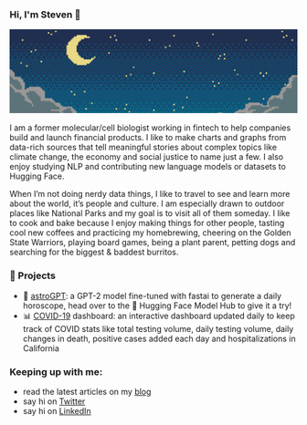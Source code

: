 ### Hi, I'm Steven 👋

<p align='center'>
  <img src='https://raw.githubusercontent.com/stevhliu/stevhliu/master/pixel-night.jpeg'>
</p>

I am a former molecular/cell biologist working in fintech to help companies build and launch financial products. I like to make charts and graphs from data-rich sources that tell meaningful stories about complex topics like climate change, the economy and social justice to name just a few. I also enjoy studying NLP and contributing new language models or datasets to Hugging Face.

When I’m not doing nerdy data things, I like to travel to see and learn more about the world, it’s people and culture. I am especially drawn to outdoor places like National Parks and my goal is to visit all of them someday. I like to cook and bake because I enjoy making things for other people, tasting cool new coffees and practicing my homebrewing, cheering on the Golden State Warriors, playing board games, being a plant parent, petting dogs and searching for the biggest & baddest burritos.

### 📓 Projects
* 🔮 [astroGPT](https://huggingface.co/stevhliu/astroGPT): a GPT-2 model fine-tuned with fastai to generate a daily horoscope, head over to the 🤗 Hugging Face Model Hub to give it a try!
* 📊 [COVID-19](https://stevhliu.github.io/ingolmo/altair/data%20vis/covid19/2020/04/05/covid19-in-ca.html) dashboard: an interactive dashboard updated daily to keep track of COVID stats like total testing volume, daily testing volume, daily changes in death, positive cases added each day and hospitalizations in California

### Keeping up with me:
* read the latest articles on my [blog](https://stevhliu.github.io/ingolmo/) 
* say hi on [Twitter](https://twitter.com/stevhliu) 
* say hi on [LinkedIn](https://www.linkedin.com/in/stevhliu)

<!--
**stevhliu/stevhliu** is a ✨ _special_ ✨ repository because its `README.md` (this file) appears on your GitHub profile.
